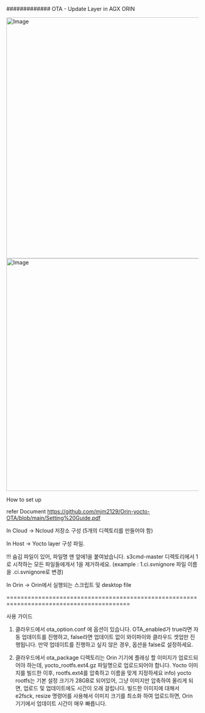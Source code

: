 ############# OTA - Update Layer in AGX ORIN

<img width="959" height="630" alt="Image" src="https://github.com/user-attachments/assets/6926f6a6-a2fb-4af8-9b65-e3faeb294970" />




<img width="1226" height="608" alt="Image" src="https://github.com/user-attachments/assets/7c41e7b8-cea1-4f62-bab8-397ca084214d" />







How to set up 

refer Document 
https://github.com/mjm2129/Orin-yocto-OTA/blob/main/Setting%20Guide.pdf




In Cloud -> Ncloud 저장소 구성 (5개의 디렉토리를 만들어야 함)

In Host -> Yocto layer 구성 파일. 

!!! 숨김 파일이 있어, 파일명 맨 앞에1을 붙여놨습니다. s3cmd-master 디렉토리에서 1로 시작하는 모든 파일들에게서 1을 제거하세요. (example : 1.ci.svnignore 파일 이름을 .ci.svnignore로 변경)




In Orin -> Orin에서 실행되는 스크립트 및 desktop file

=========================================================================================

사용 가이드


1. 클라우드에서 ota_option.conf 에 옵션이 있습니다. OTA_enabled가 true라면 자동 업데이트를 진행하고, false라면 업데이트 없이 와이파이와 클라우드 셋업만 진행됩니다.
   만약 업데이트를 진행하고 싶지 않은 경우, 옵션을 false로 설정하세요.

2. 클라우드에서 ota_package 디렉토리는 Orin 기기에 플래싱 할 이미지가 업로드되어야 하는데, yocto_rootfs.ext4.gz 파일명으로 업로드되어야 합니다. Yocto 이미지를 빌드한 이후, rootfs.ext4를 압축하고 이름을 맞게 지정하세요
   info) yocto rootfs는 기본 설정 크기가 28GB로 되어있어, 그냥 이미지만 압축하여 올리게 되면, 업로드 및 업데이트에도 시간이 오래 걸립니다.
         빌드한 이미지에 대해서 e2fsck, resize 명령어를 사용해서 이미지 크기를 최소화 하여 업로드하면, Orin 기기에서 업데이트 시간이 매우 빠릅니다.
